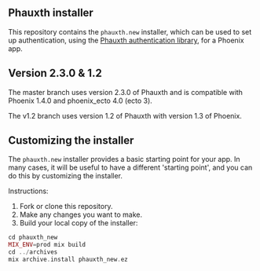 ## Phauxth installer

This repository contains the `phauxth.new` installer, which can be used
to set up authentication, using the [Phauxth authentication
library](https://github.com/riverrun/phauxth), for a Phoenix app.

## Version 2.3.0 & 1.2

The master branch uses version 2.3.0 of Phauxth and is compatible with
Phoenix 1.4.0 and phoenix_ecto 4.0 (ecto 3).

The v1.2 branch uses version 1.2 of Phauxth with version 1.3 of Phoenix.

## Customizing the installer

The `phauxth.new` installer provides a basic starting point for your app.
In many cases, it will be useful to have a different 'starting point',
and you can do this by customizing the installer.

Instructions:

1. Fork or clone this repository.
2. Make any changes you want to make.
3. Build your local copy of the installer:

```elixir
cd phauxth_new
MIX_ENV=prod mix build
cd ../archives
mix archive.install phauxth_new.ez
```
